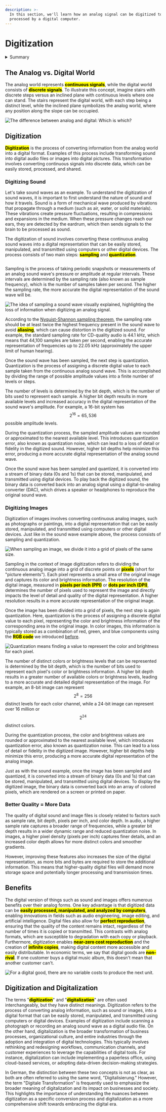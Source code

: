 ```yaml
---
description: >-
  In this section, we'll learn how an analog signal can be digitized to be
  processed by a digital computer.
---
```


# Digitization

<details>

<summary>Summary</summary>

In this lesson, you'll learn:

* The difference between the analog and digital world.
* How we can transform sound and images from an analog to a digital format.
* What the terms sampling and quantization mean in the context of digitization.
* The  benefits of digital goods over analog or physical ones.
* The difference between digitization and digitalization

This lesson is relevant for [Exercise 4: Digitizing The Physical World](https://winf-hsos.github.io/lifi-exercises/exercises/04_exercise_digitizing_the_physical_world.pdf).

</details>

## The Analog vs. Digital World

The analog world represents <mark style="background-color:yellow;">**continuous signals**</mark>, while the digital world consists of <mark style="background-color:yellow;">**discrete signals**</mark>. To illustrate this concept, imagine stairs with discrete steps versus an inclined plane with continuous levels where one can stand. The stairs represent the digital world, with each step being a distinct level, while the inclined plane symbolizes the analog world, where any position along the slope can be occupied.

<img src="../../.gitbook/assets/file.excalidraw (2) (1) (1) (1).svg" alt="The difference between analog and digital: Which is which?" class="gitbook-drawing">

## Digitization

<mark style="background-color:yellow;">**Digitization**</mark> is the process of converting information from the analog world into a digital format. Examples of this process include transforming sound into digital audio files or images into digital pictures. This transformation involves converting continuous signals into discrete data, which can be easily stored, processed, and shared.

### Digitizing Sound

Let's take sound waves as an example. To understand the digitization of sound waves, it is important to first understand the nature of sound and how it travels. Sound is a form of mechanical wave produced by vibrations that propagate through a medium (such as air, water, or solid materials). These vibrations create pressure fluctuations, resulting in compressions and expansions in the medium. When these pressure changes reach our ears, they are detected by the eardrum, which then sends signals to the brain to be processed as sound.

The digitization of sound involves converting these continuous analog sound waves into a digital representation that can be easily stored, manipulated, and transmitted using computers or other digital devices. The process consists of two main steps: <mark style="background-color:yellow;">**sampling**</mark> and <mark style="background-color:yellow;">**quantization**</mark>.

<img src="../../.gitbook/assets/file.excalidraw (12).svg" alt="" class="gitbook-drawing">

Sampling is the process of taking periodic snapshots or measurements of an analog sound wave's pressure or amplitude at regular intervals. These intervals are determined by the sampling rate (also known as sample frequency), which is the number of samples taken per second. The higher the sampling rate, the more accurate the digital representation of the sound wave will be.

<img src="../../.gitbook/assets/file.excalidraw (7).svg" alt="The idea of sampling a sound wave visually explained, highlighting the loss of information when digitizing an analog signal." class="gitbook-drawing">

According to the [Nyquist-Shannon sampling theorem](https://en.wikipedia.org/wiki/Nyquist%E2%80%93Shannon_sampling_theorem), the sampling rate should be at least twice the highest frequency present in the sound wave to avoid <mark style="background-color:yellow;">**aliasing**</mark>, which can cause distortion in the digitized sound. For example, the standard sampling rate for CD-quality audio is 44.1 kHz, which means that 44,100 samples are taken per second, enabling the accurate representation of frequencies up to 22.05 kHz (approximately the upper limit of human hearing).

Once the sound wave has been sampled, the next step is quantization. Quantization is the process of assigning a discrete digital value to each sample taken from the continuous analog sound wave. This is accomplished by dividing the range of possible amplitude values into a finite number of levels or steps.

The number of levels is determined by the bit depth, which is the number of bits used to represent each sample. A higher bit depth results in more available levels and increased accuracy in the digital representation of the sound wave's amplitude. For example, a 16-bit system has$$2^{16} = 65,536$$ possible amplitude levels.

During the quantization process, the sampled amplitude values are rounded or approximated to the nearest available level. This introduces quantization error, also known as quantization noise, which can lead to a loss of detail or fidelity in the digitized sound. However, higher bit depths help minimize this error, producing a more accurate digital representation of the analog sound wave.

Once the sound wave has been sampled and quantized, it is converted into a stream of binary data (0s and 1s) that can be stored, manipulated, and transmitted using digital devices. To play back the digitized sound, the binary data is converted back into an analog signal using a digital-to-analog converter (DAC), which drives a speaker or headphones to reproduce the original sound wave.

### Digitizing Images

Digitization of images involves converting continuous analog images, such as photographs or paintings, into a digital representation that can be easily stored, manipulated, and transmitted using computers or other digital devices. Just like in the sound wave example above, the process consists of sampling and quantization.

<img src="../../.gitbook/assets/file.excalidraw (2) (1) (2).svg" alt="When sampling an image, we divide it into a grid of pixels of the same size." class="gitbook-drawing">

Sampling in the context of image digitization refers to dividing the continuous analog image into a grid of discrete points or <mark style="background-color:yellow;">**pixels**</mark> (short for "picture elements"). Each pixel represents a small area of the original image and captures its color and brightness information. The resolution of the digital image, measured in <mark style="background-color:yellow;">**pixels per inch (PPI)**</mark> or <mark style="background-color:yellow;">**dots per inch (DPI)**</mark>, determines the number of pixels used to represent the image and directly impacts the level of detail and quality of the digital representation. A higher resolution results in a more accurate representation of the original image.

Once the image has been divided into a grid of pixels, the next step is again quantization. Here, quantization is the process of assigning a discrete digital value to each pixel, representing the color and brightness information of the corresponding area in the original image. In color images, this information is typically stored as a combination of red, green, and blue components using the <mark style="background-color:yellow;">**RGB code**</mark> we introduced [before](../simple-signals/code-systems.md).

<img src="../../.gitbook/assets/file.excalidraw (9).svg" alt="Quantization means finding a value to represent the color and brightness for each pixel." class="gitbook-drawing">

The number of distinct colors or brightness levels that can be represented is determined by the bit depth, which is the number of bits used to represent each pixel's color or brightness information. A higher bit depth results in a greater number of available colors or brightness levels, leading to a more accurate and detailed digital representation of the image. For example, an 8-bit image can represent $$2^8 = 256$$ distinct levels for each color channel, while a 24-bit image can represent over 16 million or $$2^{24 }$$ distinct colors.

During the quantization process, the color and brightness values are rounded or approximated to the nearest available level, which introduces quantization error, also known as quantization noise. This can lead to a loss of detail or fidelity in the digitized image. However, higher bit depths help minimize this error, producing a more accurate digital representation of the analog image.

Just as with the sound example, once the image has been sampled and quantized, it is converted into a stream of binary data (0s and 1s) that can be stored, manipulated, and transmitted using digital devices. To display the digitized image, the binary data is converted back into an array of colored pixels, which are rendered on a screen or printed on paper.

### Better Quality = More Data

The quality of digital sound and image files is closely related to factors such as sample rate, bit depth, pixels per inch, and color depth. In audio, a higher sample rate captures a broader range of frequencies, while a greater bit depth results in a wider dynamic range and reduced quantization noise. In images, a higher pixel density (pixels per inch) captures finer details, and an increased color depth allows for more distinct colors and smoother gradients.&#x20;

However, improving these features also increases the size of the digital representation, as more bits and bytes are required to store the additional information. This means that higher-quality digital files will demand more storage space and potentially longer processing and transmission times.

## Benefits

The digital version of things such as sound and images offers numerous benefits over their analog forms. One key advantage is that digitized data can be <mark style="background-color:yellow;">**easily processed, manipulated, and analyzed by computers**</mark>, enabling innovations in fields such as audio engineering, image editing, and artificial intelligence. Digital files also allow for <mark style="background-color:yellow;">**perfect reproduction**</mark>, ensuring that the quality of the content remains intact, regardless of the number of times it is copied or transmitted. This contrasts with analog formats, which are susceptible to degradation with each copy or playback. Furthermore, digitization enables <mark style="background-color:yellow;">**near-zero cost reproduction**</mark> and the creation of <mark style="background-color:yellow;">**infinite copies**</mark>, making digital content more accessible and easily distributable. In economic terms, we say that digital goods are <mark style="background-color:yellow;">**non-rival**</mark>. If one customer buys a digital music album, this doesn't mean that another customer can't.

<img src="../../.gitbook/assets/file.excalidraw (3) (3) (1).svg" alt="For a digital good, there are no variable costs to produce the next unit." class="gitbook-drawing">

## Digitization and Digitalization

The terms "<mark style="background-color:yellow;">**digitization**</mark>" and "<mark style="background-color:yellow;">**digitalization**</mark>" are often used interchangeably, but they have distinct meanings. Digitization refers to the process of converting analog information, such as sound or images, into a digital format that can be easily stored, manipulated, and transmitted using computers or digital devices. Examples of digitization include scanning a photograph or recording an analog sound wave as a digital audio file. On the other hand, digitalization is the broader transformation of business processes, organizational culture, and entire industries through the adoption and integration of digital technologies. This typically involves rethinking and redesigning workflows, communication channels, and customer experiences to leverage the capabilities of digital tools. For instance, digitalization can include implementing a paperless office, using cloud-based services, or adopting data-driven decision-making strategies.

In German, the distinction between these two concepts is not as clear, as both are often referred to using the same word, "Digitalisierung." However, the term "Digitale Transformation" is frequently used to emphasize the broader meaning of digitalization and its impact on businesses and society. This highlights the importance of understanding the nuances between digitization as a specific conversion process and digitalization as a more comprehensive shift towards embracing the digital era.
